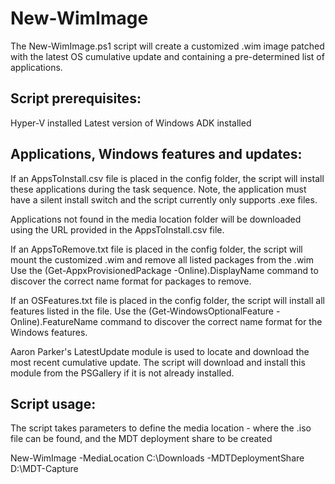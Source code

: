 # New-WimImage
The New-WimImage.ps1 script will create a customized .wim image patched with the latest OS cumulative update and containing a pre-determined list of applications.

Script prerequisites:
---------------------
Hyper-V installed
Latest version of Windows ADK installed

Applications, Windows features and updates:
-------------------------------------------
If an AppsToInstall.csv file is placed in the config folder, the script will install these applications during the task sequence.
Note, the application must have a silent install switch and the script currently only supports .exe files.
    
Applications not found in the media location folder will be downloaded using the URL provided in the AppsToInstall.csv file.
    
If an AppsToRemove.txt file is placed in the config folder, the script will mount the customized .wim and remove all listed packages from the .wim
Use the (Get-AppxProvisionedPackage -Online).DisplayName command to discover the correct name format for packages to remove.

If an OSFeatures.txt file is placed in the config folder, the script will install all features listed in the file.
Use the (Get-WindowsOptionalFeature -Online).FeatureName command to discover the correct name format for the Windows features. 

Aaron Parker's LatestUpdate module is used to locate and download the most recent cumulative update.
The script will download and install this module from the PSGallery if it is not already installed.

Script usage:
-------------
The script takes parameters to define the media location - where the .iso file can be found, and the MDT deployment share to be created

New-WimImage -MediaLocation C:\Downloads -MDTDeploymentShare D:\MDT-Capture
